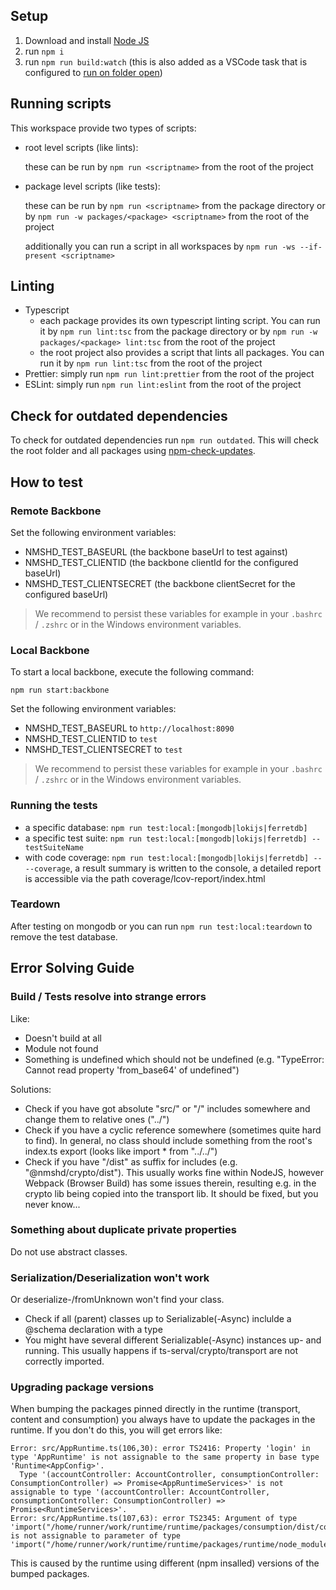 ## Setup

1. Download and install [Node JS](https://nodejs.org/en/download/)
2. run `npm i`
3. run `npm run build:watch` (this is also added as a VSCode task that is configured to [run on folder open](https://code.visualstudio.com/updates/v1_30#_run-on-folder-open))

## Running scripts

This workspace provide two types of scripts:

-   root level scripts (like lints):

    these can be run by `npm run <scriptname>` from the root of the project

-   package level scripts (like tests):

    these can be run by `npm run <scriptname>` from the package directory or by `npm run -w packages/<package> <scriptname>` from the root of the project

    additionally you can run a script in all workspaces by `npm run -ws --if-present <scriptname>`

## Linting

-   Typescript
    -   each package provides its own typescript linting script. You can run it by `npm run lint:tsc` from the package directory or by `npm run -w packages/<package> lint:tsc` from the root of the project
    -   the root project also provides a script that lints all packages. You can run it by `npm run lint:tsc` from the root of the project
-   Prettier: simply run `npm run lint:prettier` from the root of the project
-   ESLint: simply run `npm run lint:eslint` from the root of the project

## Check for outdated dependencies

To check for outdated dependencies run `npm run outdated`. This will check the root folder and all packages using [npm-check-updates](https://www.npmjs.com/package/npm-check-updates).

## How to test

### Remote Backbone

Set the following environment variables:

-   NMSHD_TEST_BASEURL (the backbone baseUrl to test against)
-   NMSHD_TEST_CLIENTID (the backbone clientId for the configured baseUrl)
-   NMSHD_TEST_CLIENTSECRET (the backbone clientSecret for the configured baseUrl)

> We recommend to persist these variables for example in your `.bashrc` / `.zshrc` or in the Windows environment variables.

### Local Backbone

To start a local backbone, execute the following command:

```shell
npm run start:backbone
```

Set the following environment variables:

-   NMSHD_TEST_BASEURL to `http://localhost:8090`
-   NMSHD_TEST_CLIENTID to `test`
-   NMSHD_TEST_CLIENTSECRET to `test`

> We recommend to persist these variables for example in your `.bashrc` / `.zshrc` or in the Windows environment variables.

### Running the tests

-   a specific database: `npm run test:local:[mongodb|lokijs|ferretdb]`
-   a specific test suite: `npm run test:local:[mongodb|lokijs|ferretdb] -- testSuiteName`
-   with code coverage: `npm run test:local:[mongodb|lokijs|ferretdb] -- --coverage`, a result summary is written to the console, a detailed report is accessible via the path coverage/lcov-report/index.html

### Teardown

After testing on mongodb or you can run `npm run test:local:teardown` to remove the test database.

## Error Solving Guide

### Build / Tests resolve into strange errors

Like:

-   Doesn't build at all
-   Module not found
-   Something is undefined which should not be undefined (e.g. "TypeError: Cannot read property 'from_base64' of undefined")

Solutions:

-   Check if you have got absolute "src/" or "/" includes somewhere and change them to relative ones ("../")
-   Check if you have a cyclic reference somewhere (sometimes quite hard to find). In general, no class should include something from the root's index.ts export (looks like import \* from "../../")
-   Check if you have "/dist" as suffix for includes (e.g. "@nmshd/crypto/dist"). This usually works fine within NodeJS, however Webpack (Browser Build) has some issues therein, resulting e.g. in the crypto lib being copied into the transport lib. It should be fixed, but you never know...

### Something about duplicate private properties

Do not use abstract classes.

### Serialization/Deserialization won't work

Or deserialize-/fromUnknown won't find your class.

-   Check if all (parent) classes up to Serializable(-Async) inclulde a @schema declaration with a type
-   You might have several different Serializable(-Async) instances up- and running. This usually happens if ts-serval/crypto/transport are not correctly imported.

### Upgrading package versions

When bumping the packages pinned directly in the runtime (transport, content and consumption) you always have to update the packages in the runtime. If you don't do this, you will get errors like:

```
Error: src/AppRuntime.ts(106,30): error TS2416: Property 'login' in type 'AppRuntime' is not assignable to the same property in base type 'Runtime<AppConfig>'.
  Type '(accountController: AccountController, consumptionController: ConsumptionController) => Promise<AppRuntimeServices>' is not assignable to type '(accountController: AccountController, consumptionController: ConsumptionController) => Promise<RuntimeServices>'.
Error: src/AppRuntime.ts(107,63): error TS2345: Argument of type 'import("/home/runner/work/runtime/runtime/packages/consumption/dist/consumption/ConsumptionController").ConsumptionController' is not assignable to parameter of type 'import("/home/runner/work/runtime/runtime/packages/runtime/node_modules/@nmshd/consumption/dist/consumption/ConsumptionController").ConsumptionController'.
```

This is caused by the runtime using different (npm insalled) versions of the bumped packages.
